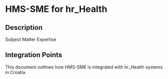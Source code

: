 # HMS-SME for hr_Health

## Description

Subject Matter Expertise

## Integration Points

This document outlines how HMS-SME is integrated with hr_Health systems in Croatia.
